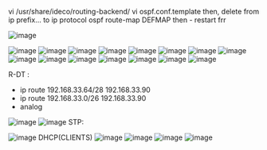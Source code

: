 vi /usr/share/ideco/routing-backend/
vi ospf.conf.template
then, delete from ip prefix...
to ip protocol ospf route-map DEFMAP
then - restart frr

![image](https://github.com/user-attachments/assets/f15299de-a9bf-4e70-a2d4-7b9b0e340345)

![image](https://github.com/user-attachments/assets/b5ba29fc-31f7-4977-bd47-c74b623e782e)
![image](https://github.com/user-attachments/assets/051bfe56-ecbb-4af6-ae9d-a608ddc8d82d)
![image](https://github.com/user-attachments/assets/8cbbffe0-938b-4816-be07-3426b00d42a9)
![image](https://github.com/user-attachments/assets/cc9cec18-265c-41f2-9f68-b1b379d72415)
![image](https://github.com/user-attachments/assets/f87b26d4-3599-4495-8065-0f49a71aec37)
![image](https://github.com/user-attachments/assets/13078469-cdae-4381-8662-896a05e9261a)
![image](https://github.com/user-attachments/assets/a0d69ca7-d438-4583-867c-e776c57d99ed)
![image](https://github.com/user-attachments/assets/83152487-156c-44e5-81a4-72a79c09df54)
![image](https://github.com/user-attachments/assets/b1c13d11-bcca-4db2-800f-6b248314292e)
![image](https://github.com/user-attachments/assets/eff4b243-8f70-4732-bef5-137dfa787e23)
![image](https://github.com/user-attachments/assets/3357b5e9-5e8a-482a-9bd5-5e87805f29dd)
![image](https://github.com/user-attachments/assets/49bd1879-b40d-4e2e-9b61-af960f21f886)
![image](https://github.com/user-attachments/assets/2da69b37-67d5-4138-be64-ab68722cc4b9)
![image](https://github.com/user-attachments/assets/346d220a-f0cf-414a-b56b-663694782524)
![image](https://github.com/user-attachments/assets/f83b56ac-f68b-44cb-b06b-706cb94250c7)

R-DT :
- ip route 192.168.33.64/28 192.168.33.90
- ip route 192.168.33.0/26 192.168.33.90
- analog



![image](https://github.com/user-attachments/assets/4464d9c8-bf6c-4ddc-8c9f-325eed7ca00c)
![image](https://github.com/user-attachments/assets/960227ac-aceb-40ed-82de-caffed034713)
STP:

![image](https://github.com/user-attachments/assets/b11c0ec0-2fb3-4724-a950-015f91bdd5e2)
DHCP(CLIENTS)
![image](https://github.com/user-attachments/assets/84ab6585-268b-4da8-8a25-a978bc0ed4ac)
![image](https://github.com/user-attachments/assets/71dc36ee-42cb-425d-8663-3028b33bd98a)
![image](https://github.com/user-attachments/assets/0e4f0acf-6e98-4ad6-b78e-8b490e02c623)
![image](https://github.com/user-attachments/assets/743edb89-e1c2-4689-a99e-1fe84c1d32e7)





